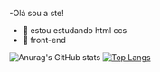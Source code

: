 -Olá sou a ste!
- 👀 estou estudando html ccs
- 🌱 front-end

![Anurag's GitHub stats](https://github-readme-stats.vercel.app/api?username=Syrax22&theme=dark&show_icons=true)
[![Top Langs](https://github-readme-stats.vercel.app/api/top-langs/?username=Syrax22&layout=compact)](https://github.com/Syrax22/github-readme-stats)

<!---
Syrax22/Syrax22 is a ✨ special ✨ repository because its `README.md` (this file) appears on your GitHub profile.
You can click the Preview link to take a look at your changes.
--->
